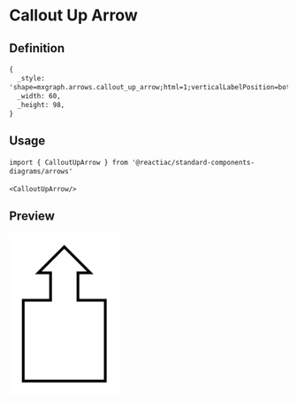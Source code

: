# Callout Up Arrow

## Definition

```
{
  _style: 'shape=mxgraph.arrows.callout_up_arrow;html=1;verticalLabelPosition=bottom;verticalAlign=top;strokeWidth=2;strokeColor=#000000;',
  _width: 60,
  _height: 98,
}
```

## Usage

```
import { CalloutUpArrow } from '@reactiac/standard-components-diagrams/arrows'

<CalloutUpArrow/>
```

## Preview

<img src="./callout-up-arrow.png" width="200"/>
